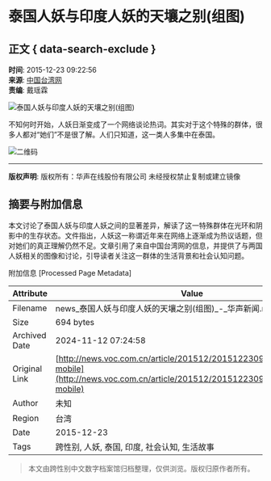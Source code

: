 # 泰国人妖与印度人妖的天壤之别(组图)

## 正文 { data-search-exclude }


**时间**: 2015-12-23 09:22:56  
**来源**: [中国台湾网](http://news.k618.cn/pic/top/201512/t20151222_6437207.htm)  
**责编**: 戴瑶霖  

![泰国人妖与印度人妖的天壤之别(组图)](http://img1.voc.com.cn/UpLoadFile/2015/12/23/201512230919251409.jpg)

不知何时开始，人妖日渐变成了一个网络谈论热词。其实对于这个特殊的群体，很多人都对“她们”不是很了解。人们只知道，这一类人多集中在泰国。

![二维码](https://www.voc.com.cn/images_2016/erweima.jpg)

---

**版权声明**: 版权所有：华声在线股份有限公司 未经授权禁止复制或建立镜像

## 摘要与附加信息

<!-- tcd_abstract -->
本文讨论了泰国人妖与印度人妖之间的显著差异，解读了这一特殊群体在光环和阴影中的生存状态。文件指出，人妖这一称谓近年来在网络上逐渐成为热议话题，但对她们的真正理解仍然不足。文章引用了来自中国台湾网的信息，并提供了与两国人妖相关的图像和讨论，引导读者关注这一群体的生活背景和社会认知问题。
<!-- tcd_abstract_end -->

附加信息 [Processed Page Metadata]

| Attribute       | Value                                  |
|-----------------|----------------------------------------|
| Filename        | news_泰国人妖与印度人妖的天壤之别(组图)_-_华声新闻.md                             |
| Size            | 694 bytes                           |
| Archived Date   | 2024-11-12 07:24:58                             |
| Original Link   | [http://news.voc.com.cn/article/201512/201512230922568976.html?mobile](http://news.voc.com.cn/article/201512/201512230922568976.html?mobile)                       |
| Author          | 未知                               |
| Region          | 台湾                               |
| Date            | 2015-12-23                                 |
| Tags            | 跨性别, 人妖, 泰国, 印度, 社会认知, 生活故事                                 |
>
> 本文由跨性别中文数字档案馆归档整理，仅供浏览。版权归原作者所有。
>